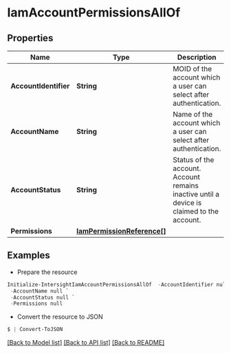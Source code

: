 # IamAccountPermissionsAllOf
## Properties

Name | Type | Description | Notes
------------ | ------------- | ------------- | -------------
**AccountIdentifier** | **String** | MOID of the account which a user can select after authentication. | [optional] [readonly] 
**AccountName** | **String** | Name of the account which a user can select after authentication. | [optional] [readonly] 
**AccountStatus** | **String** | Status of the account. Account remains inactive until a device is claimed to the account. | [optional] [readonly] 
**Permissions** | [**IamPermissionReference[]**](IamPermissionReference.md) |  | [optional] 

## Examples

- Prepare the resource
```powershell
Initialize-IntersightIamAccountPermissionsAllOf  -AccountIdentifier null `
 -AccountName null `
 -AccountStatus null `
 -Permissions null
```

- Convert the resource to JSON
```powershell
$ | Convert-ToJSON
```

[[Back to Model list]](../README.md#documentation-for-models) [[Back to API list]](../README.md#documentation-for-api-endpoints) [[Back to README]](../README.md)

